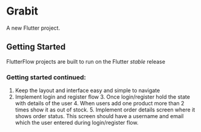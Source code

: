 # Grabit

A new Flutter project.

## Getting Started

FlutterFlow projects are built to run on the Flutter _stable_ release

### Getting started continued:

1. Keep the layout and  interface easy and simple to navigate
 2. Implement login and register flow
    3. Once login/register hold the state with details of the user
    4. When users add one product more than 2 times show it as out of stock.
    5. Implement order details screen where it shows order status.
This screen should have a username and email which the user entered during login/register flow.
